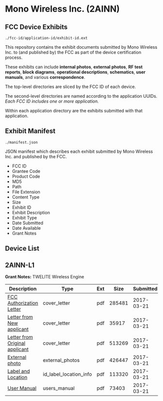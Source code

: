 # Mono Wireless Inc. (2AINN)
## FCC Device Exhibits

```
./fcc-id/application-id/exhibit-id.ext
```

This repository contains the exhibit documents submitted by Mono Wireless Inc. to (and published by) the FCC as part of the device certification process.

These exhibits can include **internal photos**, **external photos**, **RF test reports**, **block diagrams**, **operational descriptions**, **schematics**, **user manuals**, and various **correspondence**.

The top-level directories are sliced by the FCC ID of each device.

The second-level directories are named according to the application UUIDs. *Each FCC ID includes one or more application.*

Within each application directory are the exhibits submitted with that application. 

## Exhibit Manifest

```
./manifest.json
```

JSON manifest which describes each exhibit submitted by Mono Wireless Inc. and published by the FCC.

- FCC ID
- Grantee Code
- Product Code
- MD5
- Path
- File Extension
- Content Type
- Size
- Exhibit ID
- Exhibit Description
- Exhibit Type
- Date Submitted
- Date Available
- Grant Notes

## Device List
## 2AINN-L1
**Grant Notes:** TWELITE Wireless Engine

| Description | Type | Ext | Size | Submitted | Available |
| ----------- | ---- | --- | ---- | --------- | --------- |
| [FCC Authorization Letter](2AINN-L1/33294629cb96103f832d13425bdd6c06/3324824.pdf) | cover_letter | pdf | 285481 | 2017-03-21 | 2017-03-21 |
| [Letter from New applicant](2AINN-L1/33294629cb96103f832d13425bdd6c06/3324825.pdf) | cover_letter | pdf | 35917 | 2017-03-21 | 2017-03-21 |
| [Letter from Original applicant](2AINN-L1/33294629cb96103f832d13425bdd6c06/3324826.pdf) | cover_letter | pdf | 513269 | 2017-03-21 | 2017-03-21 |
| [External photo](2AINN-L1/33294629cb96103f832d13425bdd6c06/3324828.pdf) | external_photos | pdf | 426447 | 2017-03-21 | 2017-03-21 |
| [Label and Location](2AINN-L1/33294629cb96103f832d13425bdd6c06/3324829.pdf) | id_label_location_info | pdf | 113320 | 2017-03-21 | 2017-03-21 |
| [User Manual](2AINN-L1/33294629cb96103f832d13425bdd6c06/3324827.pdf) | users_manual | pdf | 73403 | 2017-03-21 | 2017-03-21 |

